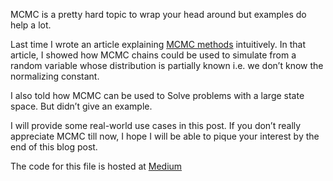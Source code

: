 MCMC is a pretty hard topic to wrap your head around but examples do help a lot.

Last time I wrote an article explaining [MCMC methods](https://towardsdatascience.com/mcmc-intuition-for-everyone-5ae79fff22b1) intuitively. In that article, I showed how MCMC chains could be used to simulate from a random variable whose distribution is partially known i.e. we don’t know the normalizing constant.

I also told how MCMC can be used to Solve problems with a large state space. But didn’t give an example.

I will provide some real-world use cases in this post.
If you don’t really appreciate MCMC till now, I hope I will be able to pique your interest by the end of this blog post.

The code for this file is hosted at [Medium](https://towardsdatascience.com/applications-of-mcmc-for-cryptography-and-optimization-1f99222b7132)
